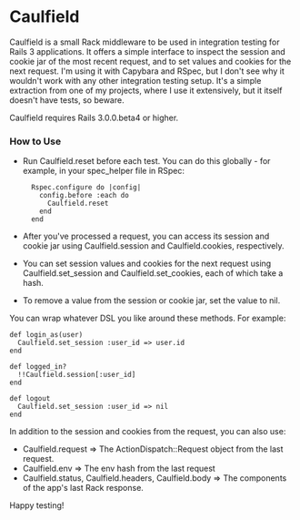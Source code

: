 # Caulfield

Caulfield is a small Rack middleware to be used in integration testing for Rails 3 applications. It offers a simple interface to inspect the session and cookie jar of the most recent request, and to set values and cookies for the next request. I'm using it with Capybara and RSpec, but I don't see why it wouldn't work with any other integration testing setup. It's a simple extraction from one of my projects, where I use it extensively, but it itself doesn't have tests, so beware.

Caulfield requires Rails 3.0.0.beta4 or higher.

### How to Use

- Run Caulfield.reset before each test. You can do this globally - for example, in your spec_helper file in RSpec:

        Rspec.configure do |config|
          config.before :each do
            Caulfield.reset
          end
        end

- After you've processed a request, you can access its session and cookie jar using Caulfield.session and Caulfield.cookies, respectively.
- You can set session values and cookies for the next request using Caulfield.set_session and Caulfield.set_cookies, each of which take a hash.
- To remove a value from the session or cookie jar, set the value to nil.

You can wrap whatever DSL you like around these methods. For example:

    def login_as(user)
      Caulfield.set_session :user_id => user.id
    end

    def logged_in?
      !!Caulfield.session[:user_id]
    end

    def logout
      Caulfield.set_session :user_id => nil
    end

In addition to the session and cookies from the request, you can also use:

- Caulfield.request => The ActionDispatch::Request object from the last request.
- Caulfield.env => The env hash from the last request
- Caulfield.status, Caulfield.headers, Caulfield.body => The components of the app's last Rack response.

Happy testing!
